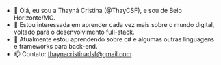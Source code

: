 - 👋 Olá, eu sou a Thayná Cristina (@ThayCSF), e sou de Belo Horizonte/MG.
- 👀 Estou interessada em aprender cada vez mais sobre o mundo digital, voltado para o desenvolvimento full-stack.
- 🌱 Atualmente estou aprendendo sobre c# e algumas outras linguagens e frameworks para back-end.
- 📫 Contato: thaynacristinadsf@gmail.com

<!---
ThayCSF/ThayCSF is a ✨ special ✨ repository because its `README.md` (this file) appears on your GitHub profile.
You can click the Preview link to take a look at your changes.
--->
